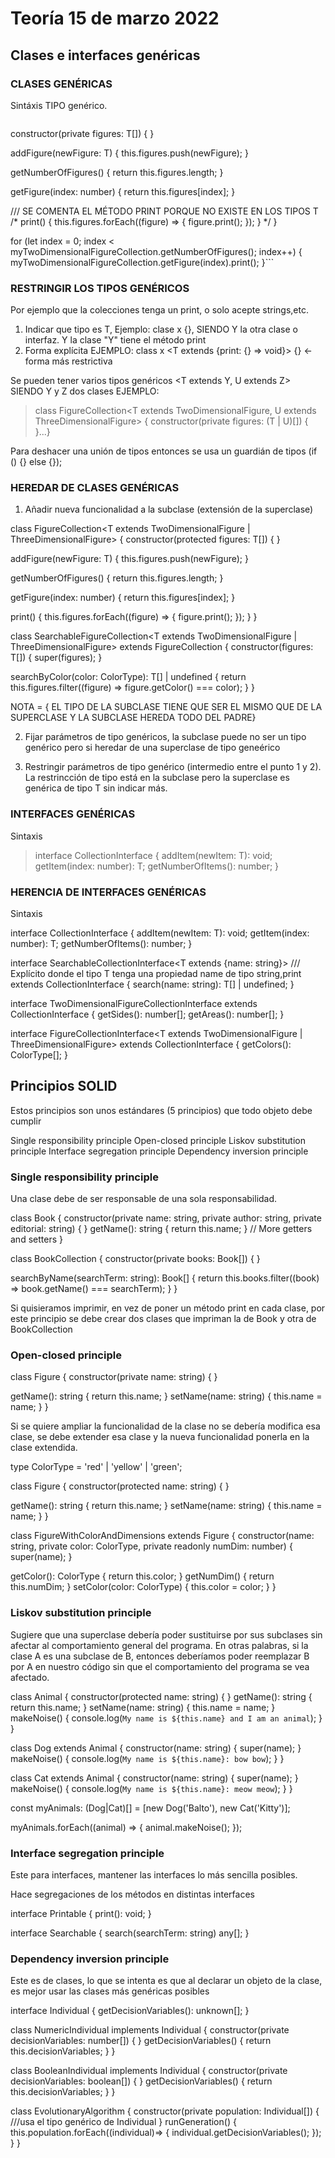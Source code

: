 # Teoría 15 de marzo 2022

## Clases e interfaces genéricas

### CLASES GENÉRICAS

Sintáxis
TIPO <T> genérico.


> ```class FigureCollection<T> {
  constructor(private figures: T[]) {
  }

  addFigure(newFigure: T) {
    this.figures.push(newFigure);
  }

  getNumberOfFigures() {
    return this.figures.length;
  }

  getFigure(index: number) {
    return this.figures[index];
  }

/// SE COMENTA EL MÉTODO PRINT PORQUE NO EXISTE EN LOS TIPOS T
  /* print() {
    this.figures.forEach((figure) => {
      figure.print();
    });
  } */
} 


for (let index = 0; index < myTwoDimensionalFigureCollection.getNumberOfFigures(); index++) {
  myTwoDimensionalFigureCollection.getFigure(index).print();
}```

### RESTRINGIR LOS TIPOS GENÉRICOS

Por ejemplo que la colecciones tenga un print, o solo acepte strings,etc.

1) Indicar que tipo es T, Ejemplo: clase x<T extends Y> {}, SIENDO Y la otra clase o interfaz. Y la clase "Y" tiene el método print
2) Forma explícita EJEMPLO: class x <T extends {print: {} => void}> {}  <- forma más restrictiva


Se pueden tener varios tipos genéricos <T extends Y, U extends Z> SIENDO Y y Z dos clases
EJEMPLO:
> class FigureCollection<T extends TwoDimensionalFigure, U extends ThreeDimensionalFigure> {
  constructor(private figures: (T | U)[]) {
  }...}

Para deshacer una unión de tipos entonces se usa un guardián de tipos (if () {} else {});

### HEREDAR DE CLASES GENÉRICAS

1) Añadir nueva funcionalidad a la subclase (extensión de la superclase)

class FigureCollection<T extends TwoDimensionalFigure | ThreeDimensionalFigure> {
  constructor(protected figures: T[]) {
  }

  addFigure(newFigure: T) {
    this.figures.push(newFigure);
  }

  getNumberOfFigures() {
    return this.figures.length;
  }

  getFigure(index: number) {
    return this.figures[index];
  }

  print() {
    this.figures.forEach((figure) => {
      figure.print();
    });
  }
}

class SearchableFigureCollection<T extends TwoDimensionalFigure | ThreeDimensionalFigure> extends FigureCollection<T> {
  constructor(figures: T[]) {
    super(figures);
  }

  searchByColor(color: ColorType): T[] | undefined {
    return this.figures.filter((figure) => figure.getColor() === color);
  }
}


NOTA = { EL TIPO DE LA SUBCLASE TIENE QUE SER EL MISMO QUE DE LA SUPERCLASE Y LA SUBCLASE HEREDA TODO DEL PADRE}



2) Fijar parámetros de tipo genéricos, la subclase puede no ser un tipo genérico pero si heredar de una superclase de tipo geneérico

3) Restringir parámetros de tipo genérico (intermedio entre el punto 1 y 2). La restrincción de tipo está en la subclase pero la superclase es genérica de tipo T sin indicar más. 


### INTERFACES GENÉRICAS

Sintaxis
> interface CollectionInterface<T> {
    addItem(newItem: T): void;
    getItem(index: number): T;
    getNumberOfItems(): number;
}


### HERENCIA DE INTERFACES GENÉRICAS

Sintaxis

interface CollectionInterface<T> {
  addItem(newItem: T): void;
  getItem(index: number): T;
  getNumberOfItems(): number;
}

interface SearchableCollectionInterface<T extends {name: string}>  /// Explícito donde el tipo T tenga una propiedad name de tipo string,print
  extends CollectionInterface<T> {
  search(name: string): T[] | undefined;
}

interface TwoDimensionalFigureCollectionInterface
  extends CollectionInterface<TwoDimensionalFigure> {
  getSides(): number[];
  getAreas(): number[];
}

interface FigureCollectionInterface<T extends TwoDimensionalFigure |
  ThreeDimensionalFigure> extends CollectionInterface<T> {
  getColors(): ColorType[];
}


## Principios SOLID

Estos principios son unos estándares (5 principios) que todo objeto debe cumplir

Single responsibility principle
Open-closed principle
Liskov substitution principle
Interface segregation principle
Dependency inversion principle



### Single responsibility principle

Una clase debe de ser responsable de una sola responsabilidad. 

class Book {
  constructor(private name: string, private author: string,
    private editorial: string) {
  }
  getName(): string {
    return this.name;
  }
  // More getters and setters
}

class BookCollection {
  constructor(private books: Book[]) {
  }

  searchByName(searchTerm: string): Book[] {
    return this.books.filter((book) => book.getName() === searchTerm);
  }
}


Si quisieramos imprimir, en vez de poner un método print en cada clase, por este principio se debe crear dos clases que impriman la de Book y otra de BookCollection



### Open-closed principle

class Figure {
  constructor(private name: string) {
  }

  getName(): string {
    return this.name;
  }
  setName(name: string) {
    this.name = name;
  }
}

Si se quiere ampliar la funcionalidad de la clase no se debería modifica esa clase, se debe extender esa clase y la nueva funcionalidad ponerla en la clase extendida.


type ColorType = 'red' | 'yellow' | 'green';

class Figure {
  constructor(protected name: string) {
  }

  getName(): string {
    return this.name;
  }
  setName(name: string) {
    this.name = name;
  }
}

class FigureWithColorAndDimensions extends Figure {
  constructor(name: string, private color: ColorType,
    private readonly numDim: number) {
    super(name);
  }

  getColor(): ColorType {
    return this.color;
  }
  getNumDim() {
    return this.numDim;
  }
  setColor(color: ColorType) {
    this.color = color;
  }
}

### Liskov substitution principle

Sugiere que una superclase debería poder sustituirse por sus subclases sin afectar al comportamiento general del programa. En otras palabras, si la clase A es una subclase de B, entonces deberíamos poder reemplazar B por A en nuestro código sin que el comportamiento del programa se vea afectado.

class Animal {
  constructor(protected name: string) {
  }
  getName(): string {
    return this.name;
  }
  setName(name: string) {
    this.name = name;
  }
  makeNoise() {
    console.log(`My name is ${this.name} and I am an animal`);
  }
}

class Dog extends Animal {
  constructor(name: string) {
    super(name);
  }
  makeNoise() {
    console.log(`My name is ${this.name}: bow bow`);
  }
}

class Cat extends Animal {
  constructor(name: string) {
    super(name);
  }
  makeNoise() {
    console.log(`My name is ${this.name}: meow meow`);
  }
}

const myAnimals: (Dog|Cat)[] = [new Dog('Balto'), new Cat('Kitty')];

myAnimals.forEach((animal) => {
  animal.makeNoise();
});



### Interface segregation principle

Este para interfaces, mantener las interfaces lo más sencilla posibles.

Hace segregaciones de los métodos en distintas interfaces

interface Printable {
  print(): void;
}

interface Searchable {
  search(searchTerm: string) any[];
}


### Dependency inversion principle

Este es de clases, lo que se intenta es que al declarar un objeto de la clase, es mejor usar las clases más genéricas posibles

interface Individual {
  getDecisionVariables(): unknown[];
}

class NumericIndividual implements Individual {
  constructor(private decisionVariables: number[]) {
  }
  getDecisionVariables() {
    return this.decisionVariables;
  }
}

class BooleanIndividual implements Individual {
  constructor(private decisionVariables: boolean[]) {
  }
  getDecisionVariables() {
    return this.decisionVariables;
  }
}

class EvolutionaryAlgorithm {
  constructor(private population: Individual[]) {  ///usa el tipo genérico de Individual
  }
  runGeneration() {
    this.population.forEach((individual)=> {
      individual.getDecisionVariables();
    });
  }
}
